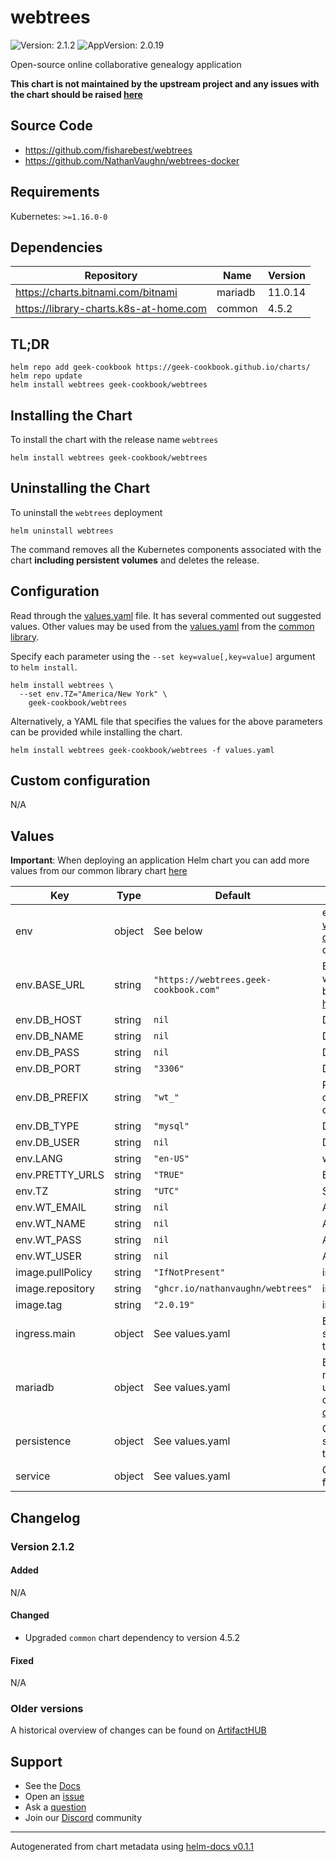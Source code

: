 # webtrees

![Version: 2.1.2](https://img.shields.io/badge/Version-2.1.2-informational?style=flat-square) ![AppVersion: 2.0.19](https://img.shields.io/badge/AppVersion-2.0.19-informational?style=flat-square)

Open-source online collaborative genealogy application

**This chart is not maintained by the upstream project and any issues with the chart should be raised [here](https://github.com/geek-cookbook/charts/issues/new/choose)**

## Source Code

* <https://github.com/fisharebest/webtrees>
* <https://github.com/NathanVaughn/webtrees-docker>

## Requirements

Kubernetes: `>=1.16.0-0`

## Dependencies

| Repository | Name | Version |
|------------|------|---------|
| https://charts.bitnami.com/bitnami | mariadb | 11.0.14 |
| https://library-charts.k8s-at-home.com | common | 4.5.2 |

## TL;DR

```console
helm repo add geek-cookbook https://geek-cookbook.github.io/charts/
helm repo update
helm install webtrees geek-cookbook/webtrees
```

## Installing the Chart

To install the chart with the release name `webtrees`

```console
helm install webtrees geek-cookbook/webtrees
```

## Uninstalling the Chart

To uninstall the `webtrees` deployment

```console
helm uninstall webtrees
```

The command removes all the Kubernetes components associated with the chart **including persistent volumes** and deletes the release.

## Configuration

Read through the [values.yaml](./values.yaml) file. It has several commented out suggested values.
Other values may be used from the [values.yaml](https://github.com/geek-cookbook/library-charts/tree/main/charts/stable/common/values.yaml) from the [common library](https://github.com/geek-cookbook/library-charts/tree/main/charts/stable/common).

Specify each parameter using the `--set key=value[,key=value]` argument to `helm install`.

```console
helm install webtrees \
  --set env.TZ="America/New York" \
    geek-cookbook/webtrees
```

Alternatively, a YAML file that specifies the values for the above parameters can be provided while installing the chart.

```console
helm install webtrees geek-cookbook/webtrees -f values.yaml
```

## Custom configuration

N/A

## Values

**Important**: When deploying an application Helm chart you can add more values from our common library chart [here](https://github.com/geek-cookbook/library-charts/tree/main/charts/stable/common)

| Key | Type | Default | Description |
|-----|------|---------|-------------|
| env | object | See below | environment variables. See [webtrees-docker documentation](https://github.com/NathanVaughn/webtrees-docker#environment-variables) for more details. |
| env.BASE_URL | string | `"https://webtrees.geek-cookbook.com"` | Base URL of the installation, with protocol. This needs to be in the form of http://webtrees.example.com |
| env.DB_HOST | string | `nil` | Database hostname |
| env.DB_NAME | string | `nil` | Database to connect to |
| env.DB_PASS | string | `nil` | Database password |
| env.DB_PORT | string | `"3306"` | Database server port |
| env.DB_PREFIX | string | `"wt_"` | Prefix to give all tables in the database. Set this to a value of "" to have no table prefix. |
| env.DB_TYPE | string | `"mysql"` | Database server type |
| env.DB_USER | string | `nil` | Database username |
| env.LANG | string | `"en-US"` | webtrees localization setting |
| env.PRETTY_URLS | string | `"TRUE"` | Enable pretty URLs |
| env.TZ | string | `"UTC"` | Set the container timezone |
| env.WT_EMAIL | string | `nil` | Admin account email |
| env.WT_NAME | string | `nil` | Admin account full name |
| env.WT_PASS | string | `nil` | Admin account password |
| env.WT_USER | string | `nil` | Admin account username |
| image.pullPolicy | string | `"IfNotPresent"` | image pull policy |
| image.repository | string | `"ghcr.io/nathanvaughn/webtrees"` | image repository |
| image.tag | string | `"2.0.19"` | image tag |
| ingress.main | object | See values.yaml | Enable and configure ingress settings for the chart under this key. |
| mariadb | object | See values.yaml | Enable and configure mariadb database subchart under this key.    For more options see [mariadb chart documentation](https://github.com/bitnami/charts/tree/master/bitnami/mariadb) |
| persistence | object | See values.yaml | Configure persistence settings for the chart under this key. |
| service | object | See values.yaml | Configures service settings for the chart. |

## Changelog

### Version 2.1.2

#### Added

N/A

#### Changed

* Upgraded `common` chart dependency to version 4.5.2

#### Fixed

N/A

### Older versions

A historical overview of changes can be found on [ArtifactHUB](https://artifacthub.io/packages/helm/geek-cookbook/webtrees?modal=changelog)

## Support

- See the [Docs](https://docs.geek-cookbook.com/our-helm-charts/getting-started/)
- Open an [issue](https://github.com/geek-cookbook/charts/issues/new/choose)
- Ask a [question](https://github.com/geek-cookbook/organization/discussions)
- Join our [Discord](http://chat.funkypenguin.co.nz) community

----------------------------------------------
Autogenerated from chart metadata using [helm-docs v0.1.1](https://github.com/geek-cookbook/helm-docs/releases/v0.1.1)
